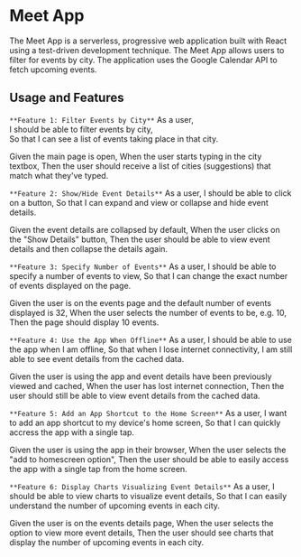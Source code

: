 # Meet App

The Meet App is a serverless, progressive web application built with React using a test-driven development technique. The Meet App allows users to filter for events by city. The application uses the Google Calendar API to fetch upcoming events.

## Usage and Features

`**Feature 1: Filter Events by City**`
As a user,<br />
I should be able to filter events by city,<br />
So that I can see a list of events taking place in that city.

Given the main page is open,
When the user starts typing in the city textbox,
Then the user should receive a list of cities (suggestions) that match what they've typed.

`**Feature 2: Show/Hide Event Details**`
As a user,
I should be able to click on a button,
So that I can expand and view or collapse and hide event details.

Given the event details are collapsed by default,
When the user clicks on the "Show Details" button,
Then the user should be able to view event details and then collapse the details again.

`**Feature 3: Specify Number of Events**`
As a user,
I should be able to specify a number of events to view,
So that I can change the exact number of events displayed on the page.

Given the user is on the events page and the default number of events displayed is 32,
When the user selects the number of events to be, e.g. 10,
Then the page should display 10 events.

`**Feature 4: Use the App When Offline**`
As a user,
I should be able to use the app when I am offline,
So that when I lose internet connectivity, I am still able to see event details from the cached data.

Given the user is using the app and event details have been previously viewed and cached,
When the user has lost internet connection,
Then the user should still be able to view event details from the cached data.

`**Feature 5: Add an App Shortcut to the Home Screen**`
As a user,
I want to add an app shortcut to my device's home screen,
So that I can quickly accress the app with a single tap.

Given the user is using the app in their browser,
When the user selects the "add to homescreen option",
Then the user should be able to easily access the app with a single tap from the home screen.

`**Feature 6: Display Charts Visualizing Event Details**`
As a user,
I should be able to view charts to visualize event details,
So that I can easily understand the number of upcoming events in each city.

Given the user is on the events details page,
When the user selects the option to view more event details,
Then the user should see charts that display the number of upcoming events in each city.
